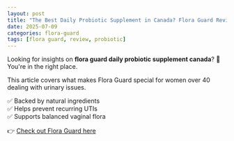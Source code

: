 ```yaml
---
layout: post
title: "The Best Daily Probiotic Supplement in Canada? Flora Guard Reviewed"
date: 2025-07-09
categories: flora-guard
tags: [flora guard, review, probiotic]
---
```


Looking for insights on **flora guard daily probiotic supplement canada**? 🌿 You're in the right place.

This article covers what makes Flora Guard special for women over 40 dealing with urinary issues.

✅ Backed by natural ingredients  
✅ Helps prevent recurring UTIs  
✅ Supports balanced vaginal flora  

👉 [Check out Flora Guard here](https://flora-guard.ca/)

